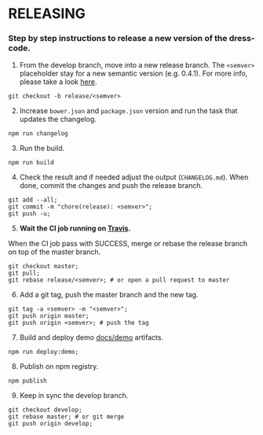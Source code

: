 # RELEASING

### Step by step instructions to release a new version of the dress-code.

1) From the develop branch, move into a new release branch. The ```<semver>``` placeholder stay for a new semantic version (e.g. 0.4.1).
For more info, please take a look [here](http://semver.org/).

```
git checkout -b release/<semver>
```

2) Increase ```bower.json``` and ```package.json``` <semver> version and run the task that updates the changelog. 

```
npm run changelog
```

3) Run the build.

```
npm run build
```

4) Check the result and if needed adjust the output (```CHANGELOG.md```).
When done, commit the changes and push the release branch.

```
git add --all;
git commit -m "chore(release): <semver>";
git push -u;
```

5) **Wait the CI job running on [Travis](https://travis-ci.org/zalando/dress-code/builds).**

When the CI job pass with SUCCESS, merge or rebase the release branch on top of the master branch.

```
git checkout master;
git pull;
git rebase release/<semver>; # or open a pull request to master
```

6) Add a git tag, push the master branch and the new tag.

```
git tag -a <semver> -m "<semver>";
git push origin master;
git push origin <semver>; # push the tag
```

7) Build and deploy demo [docs/demo](http://zalando.github.io/dress-code/) artifacts. 

```
npm run deploy:demo;
```

8) Publish on npm registry.

```
npm publish
```

9) Keep in sync the develop branch.

```
git checkout develop;
git rebase master; # or git merge
git push origin develop;
```

